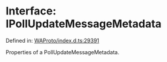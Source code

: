 # Interface: IPollUpdateMessageMetadata

Defined in: [WAProto/index.d.ts:29391](https://github.com/Fokusdotid/Baileys/blob/e5a24e138f3b69cf124e0406999e537d5c9a6c18/WAProto/index.d.ts#L29391)

Properties of a PollUpdateMessageMetadata.
